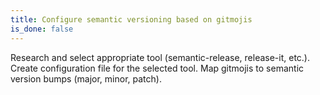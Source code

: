 ```yaml
---
title: Configure semantic versioning based on gitmojis
is_done: false
---
```


Research and select appropriate tool (semantic-release, release-it, etc.). Create configuration file for the selected tool. Map gitmojis to semantic version bumps (major, minor, patch).
